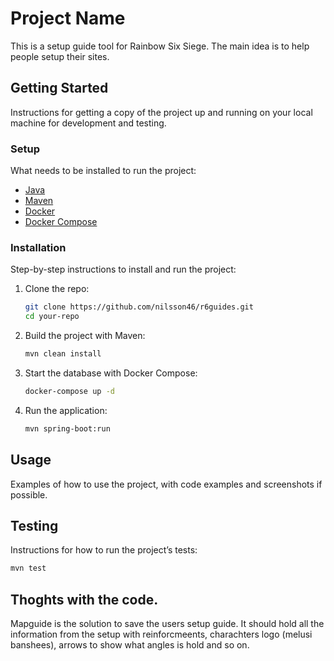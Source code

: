 # Project Name

This is a setup guide tool for Rainbow Six Siege. The main idea is to help people setup their sites. 

## Getting Started

Instructions for getting a copy of the project up and running on your local machine for development and testing.



### Setup

What needs to be installed to run the project:

- [Java](https://www.oracle.com/java/technologies/javase-jdk17-downloads.html) 
- [Maven](https://maven.apache.org/install.html)
- [Docker](https://docs.docker.com/get-docker/)
- [Docker Compose](https://docs.docker.com/compose/install/)

### Installation

Step-by-step instructions to install and run the project:

1. Clone the repo:
    ```sh
    git clone https://github.com/nilsson46/r6guides.git
    cd your-repo
    ```

2. Build the project with Maven:
    ```sh
    mvn clean install
    ```

3. Start the database with Docker Compose:
    ```sh
    docker-compose up -d
    ```

4. Run the application:
    ```sh
    mvn spring-boot:run
    ```

## Usage

Examples of how to use the project, with code examples and screenshots if possible.

## Testing

Instructions for how to run the project’s tests:

```sh
mvn test
``` 
## Thoghts with the code. 

Mapguide is the solution to save the users setup guide.
It should hold all the information from the setup with reinforcmeents, charachters logo (melusi banshees), 
arrows to show what angles is hold and so on. 
